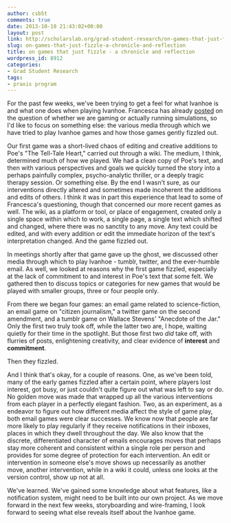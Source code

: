 ```yaml
---
author: csb5t
comments: true
date: 2013-10-10 21:43:02+00:00
layout: post
link: http://scholarslab.org/grad-student-research/on-games-that-just-fizzle-a-chronicle-and-reflection/
slug: on-games-that-just-fizzle-a-chronicle-and-reflection
title: on games that just fizzle - a chronicle and reflection
wordpress_id: 8912
categories:
- Grad Student Research
tags:
- praxis program
---
```


For the past few weeks, we've been trying to get a feel for what Ivanhoe is and what one does when playing Ivanhoe. Francesca has already [posted](http://www.scholarslab.org/grad-student-research/are-we-gaming-or-just-simulating/) on the question of whether we are gaming or actually running simulations, so I'd like to focus on something else: the various media through which we have tried to play Ivanhoe games and how those games gently fizzled out.

Our first game was a short-lived chaos of editing and creative additions to Poe's "The Tell-Tale Heart," carried out through a wiki. The medium, I think, determined much of how we played. We had a clean copy of Poe's text, and then with various perspectives and goals we quickly turned the story into a perhaps painfully complex, psycho-analytic thriller, or a deeply tragic therapy session. Or something else. By the end I wasn't sure, as our interventions directly altered and sometimes made incoherent the additions and edits of others. I think it was in part this experience that lead to some of Francesca's questioning, though that concerned our more recent games as well. The wiki, as a platform or tool, or place of engagement, created only a single space within which to work, a single page, a single text which shifted and changed, where there was no sanctity to any move. Any text could be edited, and with every addition or edit the immediate horizon of the text's interpretation changed. And the game fizzled out.

In meetings shortly after that game gave up the ghost, we discussed other media through which to play Ivanhoe - tumblr, twitter, and the ever-humble email. As well, we looked at reasons why the first game fizzled, especially at the lack of commitment to and interest in Poe's text that some felt. We gathered then to discuss topics or categories for new games that would be played with smaller groups, three or four people only.

From there we began four games: an email game related to science-fiction, an email game on "citizen journalism," a twitter game on the second amendment, and a tumblr game on Wallace Stevens' "Anecdote of the Jar." Only the first two truly took off, while the latter two are, I hope, waiting quietly for their time in the spotlight. But those first two _did_ take off, with flurries of posts, enlightening creativity, and clear evidence of **interest** and **commitment**.

Then they fizzled.

And I think that's okay, for a couple of reasons. One, as we've been told, many of the early games fizzled after a certain point, where players lost interest, got busy, or just couldn't quite figure out what was left to say or do. No golden move was made that wrapped up all the various interventions from each player in a perfectly elegant fashion. Two, as an experiment, as a endeavor to figure out how different media affect the style of game play, both email games were clear successes. We know now that people are far more likely to play regularly if they receive notifications in their inboxes, places in which they dwell throughout the day. We also know that the discrete, differentiated character of emails encourages moves that perhaps stay more coherent and consistent within a single role per person and provides for some degree of protection for each intervention. An edit or intervention in someone else's move shows up necessarily as another move, another intervention, while in a wiki it could, unless one looks at the version control, show up not at all.

We've learned. We've gained some knowledge about what features, like a notification system, might need to be built into our own project. As we move forward in the next few weeks, storyboarding and wire-framing, I look forward to seeing what else reveals itself about the Ivanhoe game.
